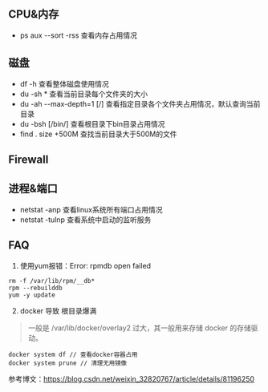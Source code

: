 ## CPU&内存

- ps aux --sort -rss 查看内存占用情况

## 磁盘

- df -h 查看整体磁盘使用情况
- du -sh * 查看当前目录每个文件夹的大小
- du -ah --max-depth=1 [/] 查看指定目录各个文件夹占用情况，默认查询当前目录
- du -bsh [/bin/] 查看根目录下bin目录占用情况
- find . size +500M 查找当前目录大于500M的文件

## Firewall

## 进程&端口

- netstat -anp 查看linux系统所有端口占用情况
- netstat -tulnp 查看系统中启动的监听服务

## FAQ

1. 使用yum报错：Error: rpmdb open failed

```
rm -f /var/lib/rpm/__db*
rpm --rebuilddb
yum -y update
```

2. docker 导致 根目录爆满

> 一般是  /var/lib/docker/overlay2 过大，其一般用来存储 docker 的存储驱动。

```
docker system df // 查看docker容器占用
docker system prune // 清理无用镜像

```

参考博文：https://blog.csdn.net/weixin_32820767/article/details/81196250
